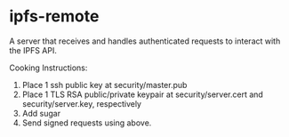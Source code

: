 # ipfs-remote
A server that receives and handles authenticated requests to interact with the IPFS API.


Cooking Instructions:

1. Place 1 ssh public key at security/master.pub
2. Place 1 TLS RSA public/private keypair at security/server.cert and security/server.key, respectively
3. Add sugar
4. Send signed requests using above.
